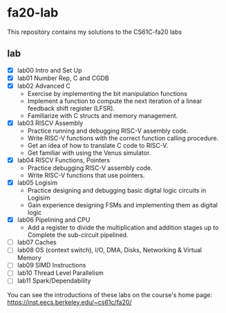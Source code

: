 # fa20-lab
This repository contains my solutions to the CS61C-fa20 labs 

## lab
- [x] lab00 Intro and Set Up
- [x] lab01 Number Rep, C and CGDB
- [x] lab02 Advanced C
    * Exercise by implementing the bit manipulation functions
    * Implement a function to compute the next iteration of a linear feedback shift register (LFSR).
    * Familiarize with C structs and memory management.
- [x] lab03 RISCV Assembly
    * Practice running and debugging RISC-V assembly code.
    * Write RISC-V functions with the correct function calling procedure.
    * Get an idea of how to translate C code to RISC-V.
    * Get familiar with using the Venus simulator.
- [x] lab04 RISCV Functions, Pointers
    * Practice debugging RISC-V assembly code.
    * Write RISC-V functions that use pointers.
- [x] lab05 Logisim
    * Practice designing and debugging basic digital logic circuits in Logisim
    * Gain experience designing FSMs and implementing them as digital logic
- [x] lab06 Pipelining and CPU
    * Add a register to divide the multiplication and addition stages up to Complete the sub-circuit pipelined.
- [ ] lab07 Caches
- [ ] lab08 OS (context switch), I/O, DMA, Disks, Networking & Virtual Memory
- [ ] lab09 SIMD Instructions
- [ ] lab10 Thread Level Parallelism
- [ ] lab11 Spark/Dependability

You can see the introductions of these labs on the course's home page: https://inst.eecs.berkeley.edu/~cs61c/fa20/
